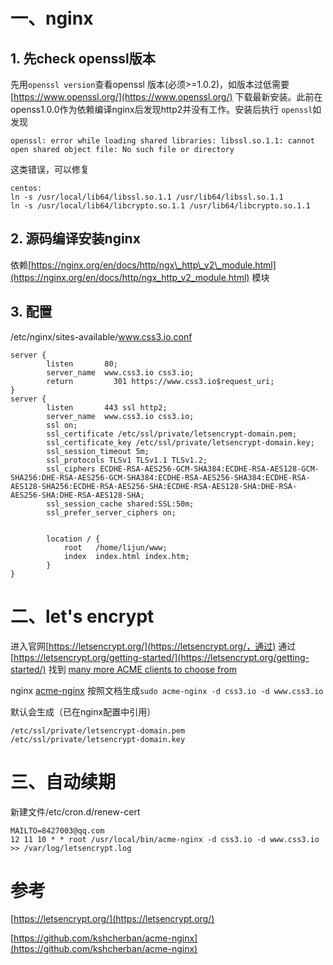 # 一、nginx

## 1. 先check openssl版本

先用`openssl version`查看openssl 版本\(必须&gt;=1.0.2\)，如版本过低需要[https://www.openssl.org/](https://www.openssl.org/) 下载最新安装。此前在openss1.0.0作为依赖编译nginx后发现http2并没有工作。安装后执行 `openssl`如发现

```
openssl: error while loading shared libraries: libssl.so.1.1: cannot open shared object file: No such file or directory
```

这类错误，可以修复

```
centos:
ln -s /usr/local/lib64/libssl.so.1.1 /usr/lib64/libssl.so.1.1
ln -s /usr/local/lib64/libcrypto.so.1.1 /usr/lib64/libcrypto.so.1.1
```

## 2. 源码编译安装nginx

依赖[https://nginx.org/en/docs/http/ngx\_http\_v2\_module.html](https://nginx.org/en/docs/http/ngx_http_v2_module.html) 模块

## 3. 配置

/etc/nginx/sites-available/www.css3.io.conf

```nginx
server {
        listen       80;
        server_name  www.css3.io css3.io;
        return         301 https://www.css3.io$request_uri;
}
server {
        listen       443 ssl http2;
        server_name  www.css3.io css3.io;
        ssl on;
        ssl_certificate /etc/ssl/private/letsencrypt-domain.pem;
        ssl_certificate_key /etc/ssl/private/letsencrypt-domain.key;
        ssl_session_timeout 5m;
        ssl_protocols TLSv1 TLSv1.1 TLSv1.2;
        ssl_ciphers ECDHE-RSA-AES256-GCM-SHA384:ECDHE-RSA-AES128-GCM-SHA256:DHE-RSA-AES256-GCM-SHA384:ECDHE-RSA-AES256-SHA384:ECDHE-RSA-AES128-SHA256:ECDHE-RSA-AES256-SHA:ECDHE-RSA-AES128-SHA:DHE-RSA-AES256-SHA:DHE-RSA-AES128-SHA;
        ssl_session_cache shared:SSL:50m;
        ssl_prefer_server_ciphers on;


        location / {
            root   /home/lijun/www;
            index  index.html index.htm;
        }
}
```

# 二、let's encrypt

进入官网[https://letsencrypt.org/](https://letsencrypt.org/，通过)  通过 [https://letsencrypt.org/getting-started/](https://letsencrypt.org/getting-started/) 找到 [many more ACME clients to choose from](https://letsencrypt.org/docs/client-options/)

nginx [acme-nginx](https://github.com/kshcherban/acme-nginx) 按照文档生成`sudo acme-nginx -d css3.io -d www.css3.io`

默认会生成（已在nginx配置中引用）

```
/etc/ssl/private/letsencrypt-domain.pem
/etc/ssl/private/letsencrypt-domain.key
```

# 三、自动续期

新建文件/etc/cron.d/renew-cert

```
MAILTO=8427003@qq.com
12 11 10 * * root /usr/local/bin/acme-nginx -d css3.io -d www.css3.io >> /var/log/letsencrypt.log
```

# 参考

[https://letsencrypt.org/](https://letsencrypt.org/)

[https://github.com/kshcherban/acme-nginx](https://github.com/kshcherban/acme-nginx)

